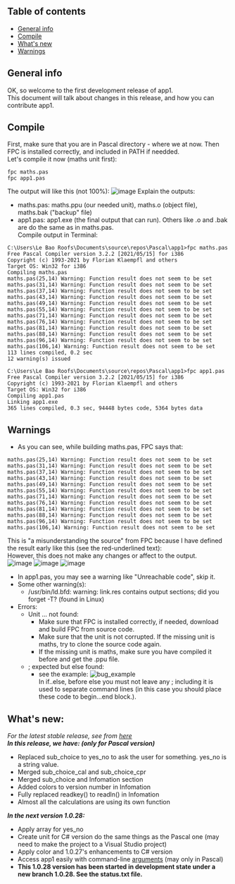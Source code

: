 ## Table of contents
* [General info](#general-info)
* [Compile](#compile)
* [What's new](#whats-new)
* [Warnings](#warnings)

## General info
OK, so welcome to the first development release of app1.<br> 
This document will talk about changes in this release, and how you can contribute app1.
	
## Compile
First, make sure that you are in Pascal directory - where we at now. Then FPC is installed correctly, and included in PATH if needded.<br>
Let's compile it now (maths unit first):
```
fpc maths.pas
fpc app1.pas
```
The output will like this (not 100%):
![image](https://user-images.githubusercontent.com/77564176/142795151-55a35239-1232-4794-adde-f0f86c5780b4.png)
Explain the outputs:<br>
  * maths.pas: maths.ppu (our needed unit), maths.o (object file), maths.bak ("backup" file)<br>
  * app1.pas: app1.exe (the final output that can run). Others like .o and .bak are do the same as in maths.pas.<br>
Compile output in Terminal:  
```
C:\Users\Le Bao Roofs\Documents\source\repos\Pascal\app1>fpc maths.pas
Free Pascal Compiler version 3.2.2 [2021/05/15] for i386
Copyright (c) 1993-2021 by Florian Klaempfl and others
Target OS: Win32 for i386
Compiling maths.pas
maths.pas(25,14) Warning: Function result does not seem to be set
maths.pas(31,14) Warning: Function result does not seem to be set
maths.pas(37,14) Warning: Function result does not seem to be set
maths.pas(43,14) Warning: Function result does not seem to be set
maths.pas(49,14) Warning: Function result does not seem to be set
maths.pas(55,14) Warning: Function result does not seem to be set
maths.pas(71,14) Warning: Function result does not seem to be set
maths.pas(76,14) Warning: Function result does not seem to be set
maths.pas(81,14) Warning: Function result does not seem to be set
maths.pas(88,14) Warning: Function result does not seem to be set
maths.pas(96,14) Warning: Function result does not seem to be set
maths.pas(106,14) Warning: Function result does not seem to be set
113 lines compiled, 0.2 sec
12 warning(s) issued

C:\Users\Le Bao Roofs\Documents\source\repos\Pascal\app1>fpc app1.pas
Free Pascal Compiler version 3.2.2 [2021/05/15] for i386
Copyright (c) 1993-2021 by Florian Klaempfl and others
Target OS: Win32 for i386
Compiling app1.pas
Linking app1.exe
365 lines compiled, 0.3 sec, 94448 bytes code, 5364 bytes data  
```

## Warnings 
* As you can see, while building maths.pas, FPC says that:
```
maths.pas(25,14) Warning: Function result does not seem to be set
maths.pas(31,14) Warning: Function result does not seem to be set
maths.pas(37,14) Warning: Function result does not seem to be set
maths.pas(43,14) Warning: Function result does not seem to be set
maths.pas(49,14) Warning: Function result does not seem to be set
maths.pas(55,14) Warning: Function result does not seem to be set
maths.pas(71,14) Warning: Function result does not seem to be set
maths.pas(76,14) Warning: Function result does not seem to be set
maths.pas(81,14) Warning: Function result does not seem to be set
maths.pas(88,14) Warning: Function result does not seem to be set
maths.pas(96,14) Warning: Function result does not seem to be set
maths.pas(106,14) Warning: Function result does not seem to be set
```
This is "a misunderstanding the source" from FPC because I have defined the result early like this (see the red-underlined text):<br>
However, this does not make any changes or affect to the output.<br>
![image](https://user-images.githubusercontent.com/77564176/142796571-8bb402df-9f64-4874-add6-669c15dd664a.png)
![image](https://user-images.githubusercontent.com/77564176/142796646-7c24fe1d-80a7-44f2-a84f-8cf326f4a6e3.png)
![image](https://user-images.githubusercontent.com/77564176/142796847-b20fbba9-3ff4-4278-8fc9-5d9a165741f0.png)
* In app1.pas, you may see a warning like "Unreachable code", skip it.
* Some other warning(s): 
  - /usr/bin/ld.bfd: warning: link.res contains output sections; did you forget -T? (found in Linux)
* Errors:
  - Unit ... not found: 
    - Make sure that FPC is installed correctly, if needed, download and build FPC from source code.
    - Make sure that the unit is not corrupted. If the missing unit is maths, try to clone the source code again.
    - If the missing unit is maths, make sure you have compiled it before and get the .ppu file.
  - ; expected but else found:
    - see the example:
      ![bug_example](https://user-images.githubusercontent.com/77564176/142801380-1e273b0c-54ea-4219-90a7-3077d3839f13.png)<br>
      In if..else, before else you must not leave any ; including it is used to separate command lines (in this case you should place these code to begin...end block.). 
## What's new:
*For the latest stable release, see from [here](https://github.com/lebao3105/app1cli/releases/)* <br>
***In this release, we have: (only for Pascal version)***
- Replaced sub_choice to yes_no to ask the user for something. yes_no is a string value.
- Merged sub_choice_cal and sub_choice_cpr 
- Merged sub_choice and Infomation section
- Added colors to version number in Infomation
- Fully replaced readkey() to readln() in Infomation
- Almost all the calculations are using its own function<br>
 
***In the next version 1.0.28:***
- Apply array for yes_no
- Create unit for C# version do the same things as the Pascal one (may need to make the project to a Visual Studio project)
- Apply color and 1.0.27's enhancements to C# version
- Access app1 easily with command-line [arguments](https://stackoverflow.com/questions/25891529/command-line-args-in-pascal) (may only in Pascal)<br>
- **This 1.0.28 version has been started in development state under a new branch 1.0.28. See the status.txt file.**
